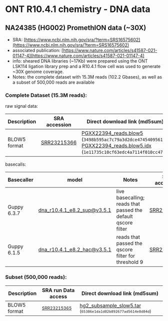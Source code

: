 # ONT R10.4.1 chemistry - DNA data

## NA24385 (HG002) PromethION data (~30X)

- SRA: [https://www.ncbi.nlm.nih.gov/sra/?term=SRS16575602](https://www.ncbi.nlm.nih.gov/sra/?term=SRS16575602)
- associated publication: [https://www.nature.com/articles/s41587-021-01147-4](https://www.nature.com/articles/s41587-021-01147-4)
- info: sheared DNA libraries (~17Kb) were prepared using the ONT LSK114 ligation library prep and a R10.4.1 flow cell was used to generate ~30X genome coverage.
- Notes: the complete dataset with 15.3M reads (102.2 Gbases), as well as a subset of 500,000 reads are available

### Complete Dataset (15.3M reads):

raw signal data:

| Description                                          | SRA accession                                                       | Direct download link (md5sum)  |
| ---------------------------------------------------- | ------------------------------------------------------------------- |--------------------------------|
| BLOW5 format | [SRR23215366](https://trace.ncbi.nlm.nih.gov/Traces/?view=run_browser&acc=SRR23215366&display=data-access)  | [PGXX22394_reads.blow5](https://slow5.page.link/hg2_prom_slow5) (`3498b595ac7c79a3d2dce47454095610`), [PGXX22394_reads.blow5.idx](https://slow5.page.link/hg2_prom_slow5_idx) (`1e11735c10cf63edc4a7114f010cc472`)|

basecalls:

| Basecaller         | model | Notes | SRA accession                                                                                               | 
| ------------------ | ----  | ----  | ---------------------------------------------------------------------------------------------------------- | 
| Guppy 6.3.7 | dna_r10.4.1_e8.2_sup@v3.5.1 | live basecalling;  reads that passed the default qscore filter | [SRR23215363](https://trace.ncbi.nlm.nih.gov/Traces/?view=run_browser&acc=SRR23215363&display=download) |
| Guppy 6.1.5 | dna_r10.4.1_e8.2_hac@v3.5.1 | reads that passed the qscore filter for threshold 9 | [SRR23215364](https://trace.ncbi.nlm.nih.gov/Traces/?view=run_browser&acc=SRR23215364&display=download) |


### Subset (500,000 reads):

| Description                                          | SRA run Data access                                                                                        | Direct download link (md5sum)  |
| ---------------------------------------------------- | ---------------------------------------------------------------------------------------------------------- |--------------------------------|
| BLOW5 format                   | <sub>[SRR23215365](https://trace.ncbi.nlm.nih.gov/Traces/?view=run_browser&acc=SRR23215365&display=data-access) |[hg2_subsample_slow5.tar](https://slow5.page.link/hg2_prom_sub_slow5)</sub> <sub>(`65386e1da1d82b892677ad5614e8d84d`)</sub>|




